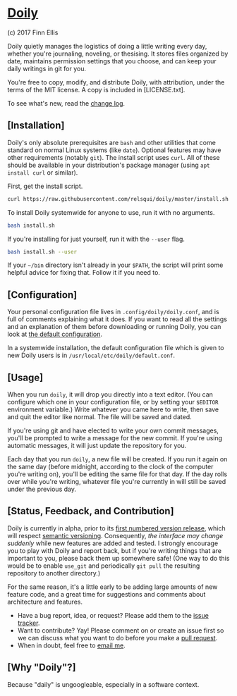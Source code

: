 # [Doily](https://github.com/relsqui/doily)
(c) 2017 Finn Ellis

Doily quietly manages the logistics of doing a little writing every day,
whether you're journaling, noveling, or thesising. It stores files organized by
date, maintains permission settings that you choose, and can keep your daily
writings in git for you.

You're free to copy, modify, and distribute Doily, with attribution, under the
terms of the MIT license. A copy is included in [LICENSE.txt].

To see what's new, read the [change log](CHANGELOG.md).


## [Installation]

Doily's only absolute prerequisites are `bash` and other utilities that come
standard on normal Linux systems (like `date`). Optional features may have
other requirements (notably `git`). The install script uses `curl`. All of
these should be available in your distribution's package manager (using
`apt install curl` or similar).

First, get the install script.

```bash
curl https://raw.githubusercontent.com/relsqui/doily/master/install.sh -o install.sh
```

To install Doily systemwide for anyone to use, run it with no arguments.

```bash
bash install.sh
```

If you're installing for just yourself, run it with the `--user` flag.

```bash
bash install.sh --user
```

If your `~/bin` directory isn't already in your `$PATH`, the script will print
some helpful advice for fixing that. Follow it if you need to.


## [Configuration]

Your personal configuration file lives in `.config/doily/doily.conf`, and is
full of comments explaining what it does. If you want to read all the settings
and an explanation of them before downloading or running Doily, you can look
at [the default configuration](default.conf).

In a systemwide installation, the default configuration file which is given to
new Doily users is in `/usr/local/etc/doily/default.conf`.

## [Usage]

When you run `doily`, it will drop you directly into a text editor. (You can
configure which one in your configuration file, or by setting your `$EDITOR`
environment variable.) Write whatever you came here to write, then save and
quit the editor like normal. The file will be saved and dated.

If you're using git and have elected to write your own commit messages, you'll
be prompted to write a message for the new commit. If you're using automatic
messages, it will just update the repository for you.

Each day that you run `doily`, a new file will be created. If you run it again
on the same day (before midnight, according to the clock of the computer
you're writing on), you'll be editing the same file for that day. If the
day rolls over while you're writing, whatever file you're currently in will
still be saved under the previous day.


## [Status, Feedback, and Contribution]

Doily is currently in alpha, prior to its
[first numbered version release](https://github.com/relsqui/doily/milestone/1),
which will respect [semantic versioning](http://semver.org). Consequently,
*the interface may change suddenly* while new features are added and tested.
I strongly encourage you to play with Doily and report back, but if you're
writing things that are important to you, please back them up somewhere safe!
(One way to do this would be to enable `use_git` and periodically `git pull`
the resulting repository to another directory.)

For the same reason, it's a little early to be adding large amounts of new
feature code, and a great time for suggestions and comments about architecture
and features.

* Have a bug report, idea, or request? Please add them to the
  [issue tracker](https://github.com/relsqui/doily/issues).
* Want to contribute? Yay! Please comment on or create an issue first so we
  can discuss what you want to do before you make a
  [pull request](https://www.thinkful.com/learn/github-pull-request-tutorial/).
* When in doubt, feel free to [email me](mailto:relsqui@chiliahedron.com).

## [Why "Doily"?]

Because "daily" is ungoogleable, especially in a software context.
